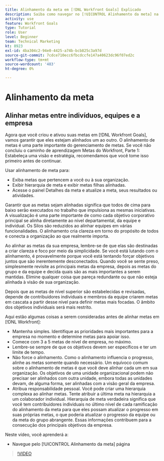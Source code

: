 ```yaml
---
title: Alinhamento da meta em [!DNL Workfront Goals] Explicado
description: Saiba como navegar no [!UICONTROL Alinhamento da meta] na página [!DNL Metas].
activity: use
feature: Workfront Goals
type: Tutorial
role: User
level: Beginner
team: Technical Marketing
kt: 8923
exl-id: 4ba304c2-94e0-4425-a74b-bcb825c3a97d
source-git-commit: 7cdce710ecc6fbcdccfe147a40623dc96f07ed2c
workflow-type: tm+mt
source-wordcount: '483'
ht-degree: 0%

---
```


# Alinhamento da meta

## Alinhar metas entre indivíduos, equipes e a empresa

Agora que você criou e ativou suas metas em [!DNL Workfront Goals], vamos garantir que eles estejam alinhados um ao outro. O alinhamento de metas é uma parte importante do gerenciamento de metas. Se você não concluiu o caminho de aprendizagem Metas do Workfront, Parte 1: Estabeleça uma visão e estratégia, recomendamos que você tome isso primeiro antes de continuar.

<!--Insert link to LP 1, above -->

Usar alinhamento de meta para:

* Exiba metas que pertencem a você ou à sua organização.
* Exibir hierarquia de meta e exibir metas filhas alinhadas.
* Acesse o painel Detalhes da meta e atualize a meta, seus resultados ou atividades.

Garantir que as metas sejam alinhadas significa que todos de cima para baixo serão executados no trabalho que impulsiona as mesmas iniciativas. A visualização é uma parte importante de como cada objetivo corporativo principal se alinha diretamente ao nível departamental, da equipe e individual. Os Silos são reduzidos ao alinhar equipes em várias funcionalidades. O alinhamento cria clareza em torno do propósito de todos e conecta a organização ao que realmente importa.

Ao alinhar as metas da sua empresa, lembre-se de que elas são destinadas a criar clareza e foco por meio da simplicidade. Se você está lutando com o alinhamento, é provavelmente porque você está tentando forçar objetivos juntos que são inerentemente desconectados. Quando você se sente preso, simplesmente revisite as principais metas da empresa, depois as metas do grupo e da equipe e decida quais são as mais importantes a serem mantidas. Elimine qualquer coisa que pareça redundante ou que não esteja alinhada à visão de sua organização.

Depois que as metas de nível superior são estabelecidas e revisadas, depende de contribuidores individuais e membros da equipe criarem metas em cascata a partir desse nível para definir metas mais focadas. O âmbito dos objetivos individuais será mais restrito.

<!-- Pro-tips graphic -->

Aqui estão algumas coisas a serem consideradas antes de alinhar metas em [!DNL Workfront]:

* Mantenha simples. Identifique as prioridades mais importantes para a empresa no momento e determine metas para apoiar isso.
* Comece com 3 a 5 metas de nível de empresa, no máximo.
* Lembre-se sempre de que os objetivos devem ser específicos e ter um limite de tempo.
* Não force o alinhamento. Como o alinhamento influencia o progresso, alinhe as metas somente quando necessário. Um equívoco comum sobre o alinhamento de metas é que você deve alinhar cada um em sua organização. Os objetivos de uma unidade organizacional podem não precisar ser alinhados com outra unidade, embora todas as unidades devam, de alguma forma, ser alinhadas com a visão geral da empresa.
* Atribua responsabilidade pessoal. Você pode criar uma hierarquia complexa ao alinhar metas. Tente atribuir a última meta na hierarquia a um colaborador individual. Hierarquia de meta verdadeira significa que você tem contribuidores individuais no último nível de cada ramificação do alinhamento da meta para que eles possam atualizar o progresso em suas próprias metas, o que poderia atualizar o progresso da equipe ou da meta do grupo abrangente. Essas informações contribuem para a consecução dos principais objetivos da empresa.

Neste vídeo, você aprenderá a:

* Navegue pelo [!UICONTROL Alinhamento da meta] página

>[!VIDEO](https://video.tv.adobe.com/v/335195/?quality=12)
